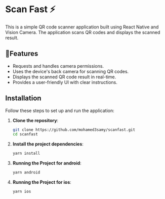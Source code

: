 # Scan Fast ⚡

This is a simple QR code scanner application built using React Native and Vision Camera. The application scans QR codes and displays the scanned result.

## 🔋Features

- Requests and handles camera permissions.
- Uses the device's back camera for scanning QR codes.
- Displays the scanned QR code result in real-time.
- Provides a user-friendly UI with clear instructions.

## Installation

Follow these steps to set up and run the application:

1. **Clone the repository**:

   ```sh
   git clone https://github.com/mohamed3samy/scanfast.git
   cd scanfast

2. **Install the project dependencies**:

    ```bash
    yarn install
    ```

3. **Running the Project for android**:

    ```bash
    yarn android
    ```

4. **Running the Project for ios**:

    ```bash
    yarn ios
    ```

